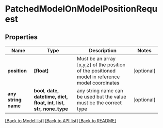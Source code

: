 # PatchedModelOnModelPositionRequest


## Properties
Name | Type | Description | Notes
------------ | ------------- | ------------- | -------------
**position** | **[float]** | Must be an array [x,y,z] of the position of the positioned model in reference model coordinates | [optional] 
**any string name** | **bool, date, datetime, dict, float, int, list, str, none_type** | any string name can be used but the value must be the correct type | [optional]

[[Back to Model list]](../README.md#documentation-for-models) [[Back to API list]](../README.md#documentation-for-api-endpoints) [[Back to README]](../README.md)



